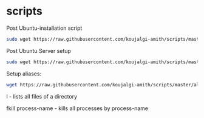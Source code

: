 # scripts

Post Ubuntu-installation script
```sh
sudo wget https://raw.githubusercontent.com/koujalgi-amith/scripts/master/ubuntu-setup.sh -v -O ubuntu-setup.sh; sudo chmod 777 ubuntu-setup.sh; ./ubuntu-setup.sh; rm -rf ubuntu-setup.sh
```

Post Ubuntu Server setup
```sh
sudo wget https://raw.githubusercontent.com/koujalgi-amith/scripts/master/new-ubuntu-server.sh -v -O new-ubuntu-server.sh; sudo chmod 777 new-ubuntu-server.sh; ./new-ubuntu-server.sh; rm -rf new-ubuntu-server.sh
```

Setup aliases:
```sh
wget https://raw.githubusercontent.com/koujalgi-amith/scripts/master/aliases.sh -v -O aliases.sh; chmod 777 aliases.sh; ./aliases.sh; rm -rf aliases.sh; source ~/.bash_profile;
```
l - lists all files of a directory

fkill process-name - kills all processes by process-name
